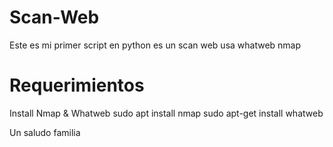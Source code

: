 # Scan-Web
Este es mi primer script en python es un scan web usa whatweb nmap 


# Requerimientos 
Install Nmap & Whatweb
sudo apt install nmap 
sudo apt-get install whatweb

Un saludo familia
